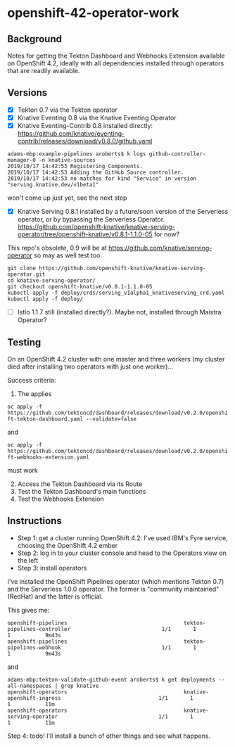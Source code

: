 # openshift-42-operator-work

## Background

Notes for getting the Tekton Dashboard and Webhooks Extension available on OpenShift 4.2, ideally with all dependencies installed through operators that are readily available.

## Versions

- [x] Tekton 0.7 via the Tekton operator
- [x] Knative Eventing 0.8 via the Knative Eventing Operator
- [x] Knative Eventing-Contrib 0.8 installed directly: https://github.com/knative/eventing-contrib/releases/download/v0.8.0/github.yaml

```
adams-mbp:example-pipelines aroberts$ k logs github-controller-manager-0 -n knative-sources
2019/10/17 14:42:53 Registering Components.
2019/10/17 14:42:53 Adding the GitHub Source controller.
2019/10/17 14:42:53 no matches for kind "Service" in version "serving.knative.dev/v1beta1"
```
won't come up just yet, see the next step

- [x] Knative Serving 0.8.1 installed by a future/soon version of the Serverless operator, or by bypassing the Serverless Operator. https://github.com/openshift-knative/knative-serving-operator/tree/openshift-knative/v0.8.1-1.1.0-05 for now?

This repo's obsolete, 0.9 will be at https://github.com/knative/serving-operator so may as well test too

```
git clone https://github.com/openshift-knative/knative-serving-operator.git
cd knative-serving-operator/
git checkout openshift-knative/v0.8.1-1.1.0-05
kubectl apply -f deploy/crds/serving_v1alpha1_knativeserving_crd.yaml
kubectl apply -f deploy/
```

- [ ] Istio 1.1.7 still (installed directly?). Maybe not, installed through Maistra Operator?

## Testing

On an OpenShift 4.2 cluster with one master and three workers (my cluster died after installing two operators with just one worker)...

Success criteria:

1. The applies

`oc apply -f https://github.com/tektoncd/dashboard/releases/download/v0.2.0/openshift-tekton-dashboard.yaml --validate=false`

and

`oc apply -f https://github.com/tektoncd/dashboard/releases/download/v0.2.0/openshift-webhooks-extension.yaml`

must work

2. Access the Tekton Dashboard via its Route
3. Test the Tekton Dashboard's main functions
4. Test the Webhooks Extension

## Instructions

- Step 1: get a cluster running OpenShift 4.2: I've used IBM's Fyre service, choosing the OpenShift 4.2 ember
- Step 2: log in to your cluster console and head to the Operators view on the left
- Step 3: install operators

I've installed the OpenShift Pipelines operator (which mentions Tekton 0.7) and the Serverless 1.0.0 operator. The former is "community maintained" (RedHat) and the latter is official.

This gives me:

```
openshift-pipelines                                     tekton-pipelines-controller                             1/1       1            1           9m43s
openshift-pipelines                                     tekton-pipelines-webhook                                1/1       1            1           9m43s
```

and

```
adams-mbp:tekton-validate-github-event aroberts$ k get deployments --all-namespaces | grep knative
openshift-operators                                     knative-openshift-ingress                               1/1       1            1           11m
openshift-operators                                     knative-serving-operator                                1/1       1            1           11m
```

Step 4: todo! I'll install a bunch of other things and see what happens.
